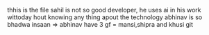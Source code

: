 thhis is the file
sahil is not so good developer, he uses ai in his work wittoday hout knowing any thing apout the technology
abhinav is so bhadwa insaan
=> abhinav have 3 gf = mansi,shipra and khusi
git 